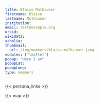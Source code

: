 ```yaml
---
title: Blaise Mulhauser
firstname: Blaise
lastname: Mulhauser
institution: 
email: test@example.org
orcid: 
wikidata: 
scholia: 
thumbnail:
  url: /img/members/blaise-mulhauser.jpeg
modules: ["leaflet"]
popup: "Here I am"
popupLat: 
popupLong: 
type: members
---
```


{{< persona_links >}}

{{< map >}}
